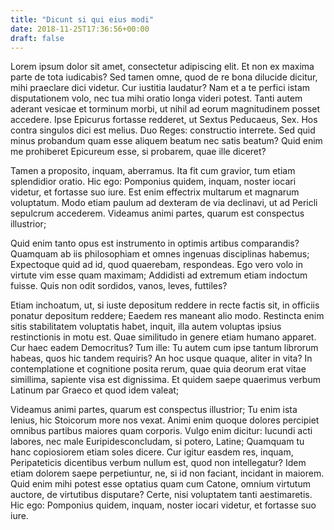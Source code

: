 ```yaml
---
title: "Dicunt si qui eius modi"
date: 2018-11-25T17:36:56+00:00
draft: false
---
```


Lorem ipsum dolor sit amet, consectetur adipiscing elit. Et non ex maxima parte
de tota iudicabis? Sed tamen omne, quod de re bona dilucide dicitur, mihi
praeclare dici videtur. Cur iustitia laudatur? Nam et a te perfici istam
disputationem volo, nec tua mihi oratio longa videri potest. Tanti autem
aderant vesicae et torminum morbi, ut nihil ad eorum magnitudinem posset
accedere. Ipse Epicurus fortasse redderet, ut Sextus Peducaeus, Sex. Hos contra
singulos dici est melius. Duo Reges: constructio interrete. Sed quid minus
probandum quam esse aliquem beatum nec satis beatum? Quid enim me prohiberet
Epicureum esse, si probarem, quae ille diceret?

Tamen a proposito, inquam, aberramus. Ita fit cum gravior, tum etiam
splendidior oratio. Hic ego: Pomponius quidem, inquam, noster iocari videtur,
et fortasse suo iure. Est enim effectrix multarum et magnarum voluptatum. Modo
etiam paulum ad dexteram de via declinavi, ut ad Pericli sepulcrum accederem.
Videamus animi partes, quarum est conspectus illustrior;

Quid enim tanto opus est instrumento in optimis artibus comparandis? Quamquam
ab iis philosophiam et omnes ingenuas disciplinas habemus; Expectoque quid ad
id, quod quaerebam, respondeas. Ego vero volo in virtute vim esse quam maximam;
Addidisti ad extremum etiam indoctum fuisse. Quis non odit sordidos, vanos,
leves, futtiles?

Etiam inchoatum, ut, si iuste depositum reddere in recte factis sit, in
officiis ponatur depositum reddere; Eaedem res maneant alio modo. Restincta
enim sitis stabilitatem voluptatis habet, inquit, illa autem voluptas ipsius
restinctionis in motu est. Quae similitudo in genere etiam humano apparet. Cur
haec eadem Democritus? Tum ille: Tu autem cum ipse tantum librorum habeas, quos
hic tandem requiris? An hoc usque quaque, aliter in vita? In contemplatione et
cognitione posita rerum, quae quia deorum erat vitae simillima, sapiente visa
est dignissima. Et quidem saepe quaerimus verbum Latinum par Graeco et quod
idem valeat;

Videamus animi partes, quarum est conspectus illustrior; Tu enim ista lenius,
hic Stoicorum more nos vexat. Animi enim quoque dolores percipiet omnibus
partibus maiores quam corporis. Vulgo enim dicitur: Iucundi acti labores, nec
male Euripidesconcludam, si potero, Latine; Quamquam tu hanc copiosiorem etiam
soles dicere. Cur igitur easdem res, inquam, Peripateticis dicentibus verbum
nullum est, quod non intellegatur? Idem etiam dolorem saepe perpetiuntur, ne,
si id non faciant, incidant in maiorem. Quid enim mihi potest esse optatius
quam cum Catone, omnium virtutum auctore, de virtutibus disputare? Certe, nisi
voluptatem tanti aestimaretis. Hic ego: Pomponius quidem, inquam, noster iocari
videtur, et fortasse suo iure.
